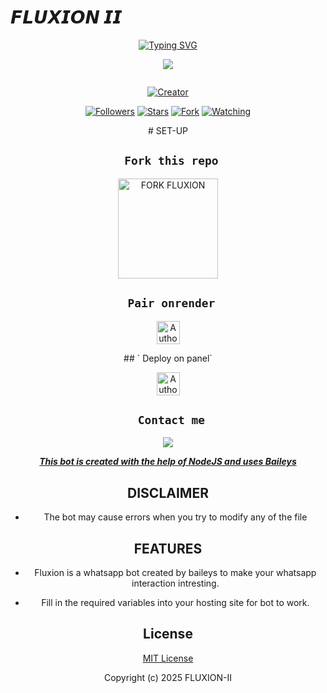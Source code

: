 # 𝙁𝙇𝙐𝙓𝙄𝙊𝙉 𝙄𝙄
<div align="center">
<a href="https://git.io/typing-svg"><img src="https://readme-typing-svg.demolab.com?font=Black+Ops+One&size=50&pause=1000&color=1BAFBAFF&center=true&width=910&height=100&lines=FLUXION-II;MULTI+DEVICE+WHATSAPP+BOT;CODED+BY+OSTYADO; ...;FLUXION II" alt="Typing SVG" /></a>
  </p>
  <p align="center">
<img src="https://files.catbox.moe/2zvckc.jpg"/>
</p>
  

<p align="center">
  <a href="#"><img src="http://readme-typing-svg.herokuapp.com?color=d1fa02&center=true&vCenter=true&multiline=false&lines=FLUXION+BAILEYS+WHATSAPP+BOT" alt="">
</p>
<p align="center">
<a href="#"><img title="Creator" src="https://img.shields.io/badge/Creator-OSTYADO-blue.svg?style=for-the-badge&logo=github"></a>
</p>
<p align="center">
<a href="https://github.com/OSTYADO?tab=followers"><img title="Followers" src="https://img.shields.io/github/followers/OSTYADO?label=Followers&style=social"></a>
<a href="https://github.com/OSTYADO/Fluxion-II/stargazers/"><img title="Stars" src="https://img.shields.io/github/stars/OSTYADO/Fluxion-II?&style=social"></a>
<a href="https://github.com/OSTYADO/Fluxion-II/network/members"><img title="Fork" src="https://img.shields.io/github/forks/OSTYADO/Fluxion-II?style=social"></a>
<a href="https://github.com/OSTYADO/Fluxion-II/watchers"><img title="Watching" src="https://img.shields.io/github/watchers/OSTYADO/Fluxion-II?label=Watching&style=social"></a>
</p>
# SET-UP

## ` Fork this repo`
<p align="centre">
<a href="https://github.com/OSTYADO/Fluxion-II/fork"><img src="https://img.shields.io/badge/Fork%20Create-purple?style=for-the-badge&logo=github" alt="FORK FLUXION" width="160"></a>
<p/>

  
## ` Pair onrender`
<p align="centre">
<a href="https://fluxion-xmd.onrender.com"><img height= "37" title="Author" src="https://img.shields.io/badge/Session-green?style=for-the-badge&logo=render"></a>
<p/>
## ` Deploy on panel`
<p align="centre">
<a href="https://www.mediafire.com/file/eaffbrnntazk24f/𝕱𝖑𝖚𝖝𝖎𝖔𝖓+𝖎𝖎.zip/file"><img height= "37" title="Author" src="https://img.shields.io/badge/Downloadfile-orange?style=for-the-badge&logo=render"></a>
<p/>

 

## ` Contact me`

<p align="center">

<a href="https://api.whatsapp.com/send?phone=254713358303&text=Hello+Ostyado+there+is+an+issue..."><img src="https://img.shields.io/badge/Contact-25D366?style=for-the-badge&logo=whatsapp&logoColor=white" />


***This bot is created with the help of NodeJS and uses [Baileys](https://github.com/whiskeysockets/Baileys)***


## DISCLAIMER
- The bot may cause errors when you try to modify any of the file

## FEATURES
- Fluxion is a whatsapp bot created by baileys to make your whatsapp interaction intresting.


             

- Fill in the required variables into your hosting site for bot to work.
 </h2>
     

    
 





## License

[MIT License](https://github.com/OSTYADO/Fluxion-II/blob/main/LICENSE)

Copyright (c) 2025 FLUXION-II


